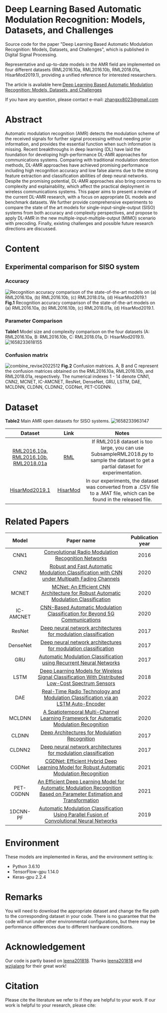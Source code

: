 # Deep Learning Based Automatic Modulation Recognition: Models, Datasets, and Challenges
Source code for the paper "Deep Learning Based Automatic Modulation Recognition: Models, Datasets, and Challenges", which is published in Digital Signal Processing.

Representative and up-to-date models in the AMR field are implemented on four different datasets (RML2016.10a, RML2016.10b, RML2018.01a, HisarMod2019.1), providing a unified reference for interested researchers.

The article is available here:[Deep Learning Based Automatic Modulation Recognition: Models, Datasets, and Challenges]()

If you have any question, please contact e-mail: zhangxx8023@gmail.com

# Abstract
Automatic modulation recognition (AMR) detects the modulation scheme of the received signals for further signal processing without needing prior information, and provides the essential function when such information is missing. Recent breakthroughs in deep learning (DL) have laid the foundation for developing high-performance DL-AMR approaches for communications systems. Comparing with traditional modulation detection methods, DL-AMR approaches have achieved promising performance including high recognition accuracy and low false alarms due to the strong feature extraction and classification abilities of deep neural networks. Despite the
promising potential, DL-AMR approaches also bring concerns to complexity and explainability, which affect the practical deployment in wireless communications systems. This paper aims
to present a review of the current DL-AMR research, with a focus on appropriate DL models and benchmark datasets. We further provide comprehensive experiments to compare the state of
the art models for single-input-single-output (SISO) systems from both accuracy and complexity perspectives, and propose to apply DL-AMR in the new multiple-input-multiple-output (MIMO)
scenario with precoding. Finally, existing challenges and possible future research directions are discussed.

# Content
## Experimental comparison for SISO system
### Accuracy

![Recognition accuracy comparison of the state-of-the-art models on (a) RML2016.10a, (b) RML2016.10b, (c) RML2018.01a, (d) HisarMod2019.1](https://user-images.githubusercontent.com/56213845/179749467-e08a9561-aec5-4741-8e72-1ae8b026638e.png)
**Fig.1** Recognition accuracy comparison of the state-of-the-art models on (a) RML2016.10a, (b) RML2016.10b, (c) RML2018.01a, (d) HisarMod2019.1.

### Parameter Comparison
**Table1** Model size and complexity comparison on the four datasets (A: RML2016.10a, B: RML2016.10b, C: RML2018.01a, D: HisarMod2019.1).
![1658233618155](https://user-images.githubusercontent.com/56213845/179749943-6b74c23d-dbff-4aef-9d4d-e0f3c8eb7993.png)

### Confusion matrix
![combine_revise2022512](https://user-images.githubusercontent.com/56213845/179750124-235922ad-f4e6-457f-937a-7b3466d921d9.png)
**Fig.2** Confusion matrices. A, B and C represent the confusion matrices obtained on the RML2016.10a, RML2016.10b, and RML2018.01a, respectively. The numerical indexes 1 - 14 denote CNN1, CNN2, MCNET, IC-AMCNET, ResNet, DenseNet, GRU, LSTM, DAE, MCLDNN, CLDNN, CLDNN2, CGDNet, PET-CGDNN.

# Dataset

**Table2** Main AMR open datasets for SISO systems.
![1658233963147](https://user-images.githubusercontent.com/56213845/179750964-f49c2657-3348-48b2-86bc-dd3855b56378.png)

| Dataset | Link |Notes |
| :-----:| :----: | :----: |
| [RML2016.10a, RML2016.10b](https://pubs.gnuradio.org/index.php/grcon/article/view/11), [RML2018.01a](https://ieeexplore.ieee.org/abstract/document/8267032)| [RML](http://radioml.com) | If RML2018 dataset is too large, you can use SubsampleRML2018.py to sample the dataset to get a partial dataset for experimentation. |
| [HisarMod2019.1](https://ieeexplore.ieee.org/abstract/document/9128408) | [HisarMod](http://dx.doi.org/10.21227/8k12-2g70) | In our experiments, the dataset was converted from a .CSV file to a .MAT file, which can be found in the released file.|


# Related Papers
| Model | Paper name | Publication year |
| :-----:| :----: | :----: |
| CNN1| [Convolutional Radio Modulation Recognition Networks](https://link.springer.com/chapter/10.1007/978-3-319-44188-7_16) | 2016  |
|CNN2| [Robust and Fast Automatic Modulation Classification with CNN under Multipath Fading Channels](https://ieeexplore.ieee.org/abstract/document/9128408)  | 2020   |
|MCNET| [MCNet: An Efficient CNN Architecture for Robust Automatic Modulation Classification](https://ieeexplore.ieee.org/abstract/document/8963964)  |  2020  |
|IC-AMCNET| [CNN-Based Automatic Modulation Classification for Beyond 5G Communications](https://ieeexplore.ieee.org/abstract/document/8977561) | 2020   |
|ResNet|[Deep neural network architectures for modulation classification](https://ieeexplore.ieee.org/abstract/document/8335483)   |  2017  |
|DenseNet|[Deep neural network architectures for modulation classification](https://ieeexplore.ieee.org/abstract/document/8335483)    |  2017  |
|GRU| [Automatic Modulation Classification using Recurrent Neural Networks](https://ieeexplore.ieee.org/abstract/document/8322633)  | 2017   |
|LSTM|[Deep Learning Models for Wireless Signal Classification With Distributed Low-Cost Spectrum Sensors](https://ieeexplore.ieee.org/abstract/document/8357902)  |   2018 |
|DAE|[Real-Time Radio Technology and Modulation Classification via an LSTM Auto-Encoder](https://ieeexplore.ieee.org/abstract/document/9487492)   | 2022   |
|MCLDNN| [A Spatiotemporal Multi-Channel Learning Framework for Automatic Modulation Recognition](https://ieeexplore.ieee.org/abstract/document/9106397)  | 2020   |
|CLDNN|[Deep Architectures for Modulation Recognition](https://ieeexplore.ieee.org/abstract/document/7920754) |2017    |
|CLDNN2|[Deep neural network architectures for modulation classification](https://ieeexplore.ieee.org/abstract/document/8335483)    |  2017  |
|CGDNet| [CGDNet: Efficient Hybrid Deep Learning Model for Robust Automatic Modulation Recognition](https://ieeexplore.ieee.org/abstract/document/9349627)  | 2021   |
|PET-CGDNN|[An Efficient Deep Learning Model for Automatic Modulation Recognition Based on Parameter Estimation and Transformation](https://ieeexplore.ieee.org/abstract/document/9507514)|2021    |
|1DCNN-PF|[Automatic Modulation Classification Using Parallel Fusion of Convolutional Neural Networks](https://scholar.google.com/scholar?hl=en&as_sdt=0%2C5&q=Automatic+Modulation+Classification+Using+Parallel+Fusion+of+Convolutional+Neural+Networks&btnG=)   | 2019   |

# Environment
These models are implemented in Keras, and the environment setting is:
* Python 3.6.10
* TensorFlow-gpu 1.14.0
* Keras-gpu 2.2.4

# Remarks
You will need to download the appropriate dataset and change the flie path to the corresponding dataset in your code. There is no guarantee that the code will run under other environmental configurations, but there may be performance differences due to different hardware conditions.

# Acknowledgement
Our code is partly based on [leena201818](https://github.com/leena201818). Thanks [leena201818](https://github.com/leena201818) and [wzjialang](https://github.com/wzjialang/MCLDNN#introduction) for their great work!

# Citation
Please cite the literature we refer to if they are helpful to your work.
If our work is helpful to your research, please cite:
